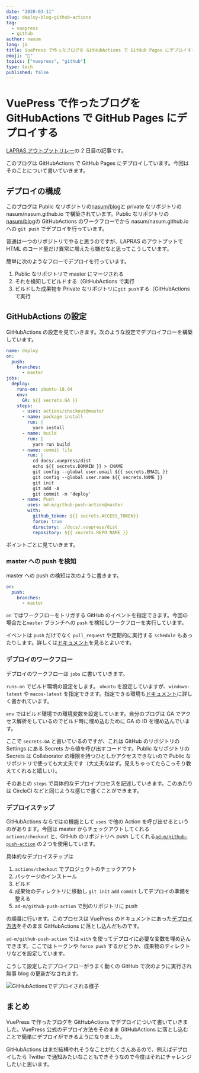 ```yaml
---
date: "2020-03-11"
slug: deploy-blog-github-actions
tag:
  - vuepress
  - github
author: nasum
lang: ja
title: VuePress で作ったブログを GitHubActions で GitHub Pages にデプロイする
emoji: "🍆"
topics: ["vuepress", "github"]
type: tech
published: false
---
```


# VuePress で作ったブログを GitHubActions で GitHub Pages にデプロイする

[LAPRAS アウトプットリレー](https://daily.lapras.blog/)の 2 日目の記事です。

このブログは GitHubActions で GitHub Pages にデプロイしています。今回はそのことについて書いていきます。

## デプロイの構成

このブログは Public なリポジトリの[nasum/blog](https://github.com/nasum/blog)と private なリポジトリの nasum/nasum.github.io で構築されています。Public なリポジトリの[nasum/blog](https://github.com/nasum/blog)の GitHubActions のワークフローでから nasum/nasum.github.io への `git push` でデプロイを行っています。

普通は一つのリポジトリでやると思うのですが、LAPRAS のアウトプットで HTML のコード量だけ異常に増えたら嫌だなと思ってこうしています。

簡単に次のようなフローでデプロイを行っています。

1. Public なリポジトリで master にマージされる
2. それを検知してビルドする（GitHubActions で実行
3. ビルドした成果物を Private なリポジトリに`git push`する（GitHubActions で実行

## GitHubActions の設定

GitHubActions の設定を見ていきます。次のような設定でデプロイフローを構築しています。

```yaml
name: deploy
on:
  push:
    branches:
      - master
jobs:
  deploy:
    runs-on: ubuntu-18.04
    env:
      GA: ${{ secrets.GA }}
    steps:
      - uses: actions/checkout@master
      - name: package install
        run: |
          yarn install
      - name: build
        run: |
          yarn run build
      - name: commit file
        run: |
          cd docs/.vuepress/dist
          echo ${{ secrets.DOMAIN }} > CNAME
          git config --global user.email ${{ secrets.EMAIL }}
          git config --global user.name ${{ secrets.NAME }}
          git init
          git add -A
          git commit -m 'deploy'
      - name: Push
        uses: ad-m/github-push-action@master
        with:
          github_token: ${{ secrets.ACCESS_TOKEN}}
          force: true
          directory: ./docs/.vuepress/dist
          repository: ${{ secrets.REPO_NAME }}
```

ポイントごとに見ていきます。

### master への push を検知

master への push の検知は次のように書きます。

```yaml
on:
  push:
    branches:
      - master
```

`on` ではワークフローをトリガする GitHub のイベントを指定できます。今回の場合だと`master` ブランチへの `push` を検知しワークフローを実行しています。

イベントは `push` だけでなく `pull_request` や定期的に実行する `schedule` もあったりします。詳しくは[ドキュメント](https://help.github.com/ja/actions/reference/workflow-syntax-for-github-actions)を見るとよいです。

### デプロイのワークフロー

デプロイのワークフローは `jobs` に書いていきます。

`runs-on` でビルド環境の設定をします。 `ubuntu` を設定していますが、`windows-latest` や `macos-latest` を指定できます。指定できる環境も[ドキュメント](https://help.github.com/ja/actions/reference/virtual-environments-for-github-hosted-runners)に詳しく書かれています。

`env` ではビルド環境での環境変数を設定しています。自分のブログは GA でアクセス解析をしているのでビルド時に埋め込むために GA の ID を埋め込んでいます。

ここで `secrets.GA` と書いているのですが、これは GitHub のリポジトリの Settings にある Secrets から値を呼び出すコードです。Public なリポジトリの Secrets は Collaborator の権限を持つひとしかアクセスできないので Public なリポジトリで使っても大丈夫です（大丈夫なはず。見えちゃってたらこっそり教えてくれると嬉しい）。

そのあとの `steps` で具体的なデプロイプロセスを記述していきます。このあたりは CircleCI などと同じような感じで書くことができます。

### デプロイステップ

GitHubActions ならではの機能として `uses` で他の Action を呼び出せるというのがあります。今回は master からチェックアウトしてくれる `actions/checkout` と、GitHub のリポジトリへ push してくれる[`ad-m/github-push-action`](https://github.com/ad-m/github-push-action) の２つを使用しています。

具体的なデプロイステップは

1. `actions/checkout` でプロジェクトのチェックアウト
2. パッケージのインストール
3. ビルド
4. 成果物のディレクトリに移動し `git init` `add` `commit` してデプロイの準備を整える
5. `ad-m/github-push-action` で別のリポジトリに push

の順番に行います。このプロセスは VuePress のドキュメントにあった[デプロイ方法](https://vuepress.vuejs.org/guide/deploy.html#github-pages)をそのまま GitHubActions に落とし込んだものです。

`ad-m/github-push-action` では `with` を使ってデプロイに必要な変数を埋め込んできます。ここではトークンや `force push` するかどうか、成果物のディレクトリなどを設定しています。

こうして設定したデプロイフローがうまく動くの GitHub で次のように実行され無事 blog の更新がなされます。

![GitHubActionsでデプロイされる様子](https://i.imgur.com/2iHzs4I.png)

## まとめ

VuePress で作ったブログを GitHubActions でデプロイについて書いていきました。VuePress 公式のデプロイ方法をそのまま GitHubActions に落とし込むことで簡単にデプロイができるようになりました。

GitHubActions はまだ結構やれそうなことがたくさんあるので、例えばデプロイしたら Twitter で通知みたいなこともできそうなので今度はそれにチャレンジしたいと思います。
